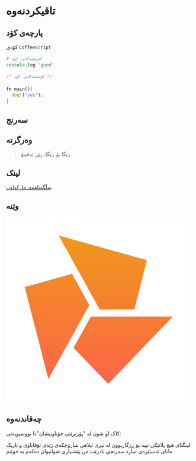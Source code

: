 [Markdown 全局注释]:#

# تاقیکردنەوە

## پارچەی کۆد

کۆدی `CoffeeScript`

```coffee
# کۆمێنتەکانی کۆد
console.log 'good'


```

```rust
/* کۆمێنتەکانی کۆد */

fn main(){
  dbg!("yes");
}
```

## سەرنج

<!-- HTML 注释 --> 

<!-- 多行注释 --> 

## وەرگرتە

> ڕێگا بۆ ڕێگا، زۆر ئەڤینۆ

## لینک

[بەڵگەنامەی مارکداون](https://github.com/xxai-art/xxai-art-md)

## وێنە

![xxAI.Art ناسنامەی براند](https://raw.githubusercontent.com/xxai-art/web/main/file/svg/logo.svg)

## چەقاندنەوە

کاک لو شون لە "پۆرترێتی خۆناونیشان"دا نووسیویەتی:

  لینگتای هیچ پلانێکی نییە بۆ ڕزگاربوون لە تیری ئیلاهی
  شارۆچکەی زێدی تۆفاناوی و تاریک
  مانای ئەستێرەی سارد سەرنجی نادرێت
  من پێشنیاری شوانیوان دەکەم بە خوێنم


